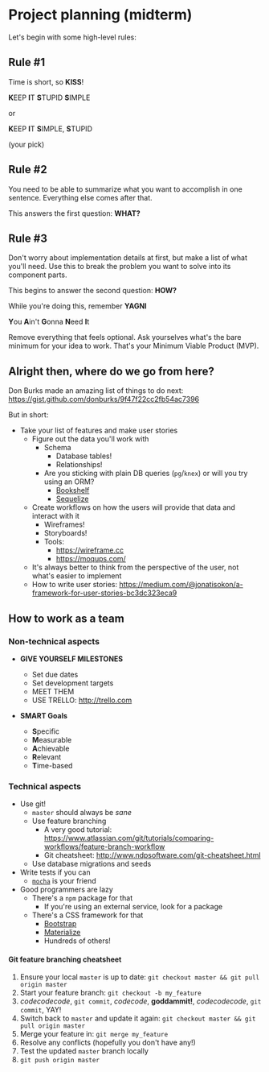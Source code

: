 # Project planning (midterm)

Let's begin with some high-level rules:

## Rule #1

Time is short, so **KISS**!

**K**EEP **I**T **S**TUPID **S**IMPLE

or

**K**EEP **I**T **S**IMPLE, **S**TUPID

(your pick)

## Rule #2

You need to be able to summarize what you want to accomplish in one sentence. Everything else comes after that.

This answers the first question: **WHAT?**

## Rule #3

Don't worry about implementation details at first, but make a list of what you'll need. Use this to break the problem you want to solve into its component parts.

This begins to answer the second question: **HOW?**

While you're doing this, remember **YAGNI**

**Y**ou **A**in't **G**onna **N**eed **I**t

Remove everything that feels optional. Ask yourselves what's the bare minimum for your idea to work. That's your Minimum Viable Product (MVP).

## Alright then, where do we go from here?

Don Burks made an amazing list of things to do next:
https://gist.github.com/donburks/9f47f22cc2fb54ac7396

But in short:

* Take your list of features and make user stories
  + Figure out the data you'll work with
    - Schema
      - Database tables!
      - Relationships!
    - Are you sticking with plain DB queries (`pg`/`knex`) or will you try using an ORM?
      - [Bookshelf](http://bookshelfjs.org)
      - [Sequelize](http://sequelizejs.com)
  + Create workflows on how the users will provide that data and interact with it
    - Wireframes!
    - Storyboards!
    - Tools:
      + https://wireframe.cc
      + https://moqups.com/
  + It's always better to think from the perspective of the user, not what's easier to implement
  + How to write user stories: https://medium.com/@jonatisokon/a-framework-for-user-stories-bc3dc323eca9

## How to work as a team

### Non-technical aspects

* **GIVE YOURSELF MILESTONES**
  - Set due dates
  - Set development targets
  - MEET THEM
  - USE TRELLO: http://trello.com

* **SMART Goals**
  - **S**pecific
  - **M**easurable
  - **A**chievable
  - **R**elevant
  - **T**ime-based

### Technical aspects

* Use git!
  - `master` should always be _sane_
  - Use feature branching
    + A very good tutorial: https://www.atlassian.com/git/tutorials/comparing-workflows/feature-branch-workflow
    + Git cheatsheet: http://www.ndpsoftware.com/git-cheatsheet.html
  - Use database migrations and seeds
* Write tests if you can
  - [`mocha`](http://mochajs.org/) is your friend
* Good programmers are lazy
  - There's a `npm` package for that
    + If you're using an external service, look for a package
  - There's a CSS framework for that
    + [Bootstrap](http://getbootstrap.com/)
    + [Materialize](http://materializecss.com/)
    + Hundreds of others!

#### Git feature branching cheatsheet

1. Ensure your local `master` is up to date: `git checkout master && git pull origin master`
2. Start your feature branch: `git checkout -b my_feature`
3. _codecodecode_, `git commit`, _codecode_, **goddammit!**, _codecodecode_, `git commit`, YAY!
4. Switch back to `master` and update it again: `git checkout master && git pull origin master`
5. Merge your feature in: `git merge my_feature`
6. Resolve any conflicts (hopefully you don't have any!)
7. Test the updated `master` branch locally
8. `git push origin master`
